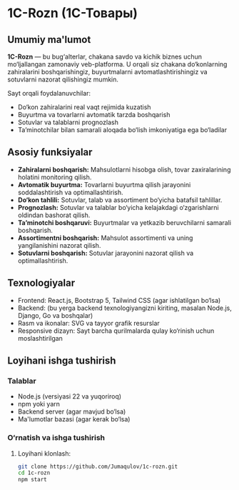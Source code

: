 # 1C-Rozn (1С-Товары)

## Umumiy ma'lumot

**1C-Rozn** — bu bug‘alterlar, chakana savdo va kichik biznes uchun mo‘ljallangan zamonaviy veb-platforma. U orqali siz chakana do‘konlarning zahiralarini boshqarishingiz, buyurtmalarni avtomatlashtirishingiz va sotuvlarni nazorat qilishingiz mumkin.

Sayt orqali foydalanuvchilar:

- Do‘kon zahiralarini real vaqt rejimida kuzatish
- Buyurtma va tovarlarni avtomatik tarzda boshqarish
- Sotuvlar va talablarni prognozlash
- Ta’minotchilar bilan samarali aloqada bo‘lish imkoniyatiga ega bo‘ladilar

## Asosiy funksiyalar

- **Zahiralarni boshqarish:** Mahsulotlarni hisobga olish, tovar zaxiralarining holatini monitoring qilish.
- **Avtomatik buyurtma:** Tovarlarni buyurtma qilish jarayonini soddalashtirish va optimallashtirish.
- **Do‘kon tahlili:** Sotuvlar, talab va assortiment bo‘yicha batafsil tahlillar.
- **Prognozlash:** Sotuvlar va talablar bo‘yicha kelajakdagi o‘zgarishlarni oldindan bashorat qilish.
- **Ta’minotchi boshqaruvi:** Buyurtmalar va yetkazib beruvchilarni samarali boshqarish.
- **Assortimentni boshqarish:** Mahsulot assortimenti va uning yangilanishini nazorat qilish.
- **Sotuvlarni boshqarish:** Sotuvlar jarayonini nazorat qilish va optimallashtirish.

## Texnologiyalar

- Frontend: React.js, Bootstrap 5, Tailwind CSS (agar ishlatilgan bo‘lsa)
- Backend: (bu yerga backend texnologiyangizni kiriting, masalan Node.js, Django, Go va boshqalar)
- Rasm va ikonalar: SVG va tayyor grafik resurslar
- Responsive dizayn: Sayt barcha qurilmalarda qulay ko‘rinish uchun moslashtirilgan

## Loyihani ishga tushirish

### Talablar

- Node.js (versiyasi 22 va yuqoriroq)
- npm yoki yarn
- Backend server (agar mavjud bo‘lsa)
- Ma'lumotlar bazasi (agar kerak bo‘lsa)

### O‘rnatish va ishga tushirish

1. Loyihani klonlash:
   ```bash
   git clone https://github.com/Jumaqulov/1c-rozn.git
   cd 1c-rozn
   npm start
